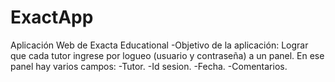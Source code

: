 # ExactApp
Aplicación Web de Exacta Educational
-Objetivo de la aplicación:
Lograr que cada tutor ingrese por logueo (usuario y contraseña) a un panel. En ese panel hay varios campos:
    -Tutor.
    -Id sesion.
    -Fecha.
    -Comentarios.
 
